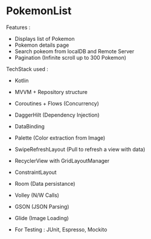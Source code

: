 # PokemonList

Features : 

- Displays list of Pokemon
- Pokemon details page
- Search pokeom from localDB and Remote Server
- Pagination (Infinite scroll up to 300 Pokemon)

TechStack used :

- Kotlin
- MVVM + Repository structure
- Coroutines + Flows (Concurrency)
- DaggerHilt (Dependency Injection)

- DataBinding 
- Palette (Color extraction from Image)
- SwipeRefreshLayout (Pull to refresh a view with data)
- RecyclerView with GridLayoutManager
- ConstraintLayout 

- Room (Data persistance)
- Volley (N/W Calls)
- GSON (JSON Parsing)
- Glide (Image Loading)

- For Testing : JUnit, Espresso, Mockito
